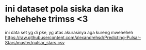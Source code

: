 # ini dataset pola siska dan ika hehehehe trimss <3
ini data set yg di pke, yg atas akurasinya aga kureng mweheheh
https://raw.githubusercontent.com/alexandrehsd/Predicting-Pulsar-Stars/master/pulsar_stars.csv
